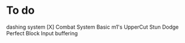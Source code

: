 # To do
dashing system [X]
Combat System
    Basic m1's
    UpperCut
    Stun
    Dodge
    Perfect Block
    Input buffering